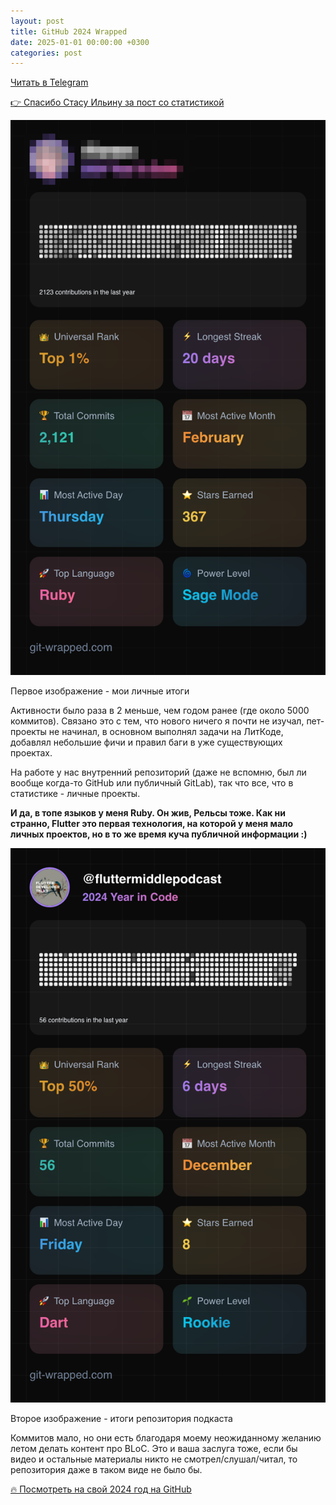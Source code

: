 ```yaml
---
layout: post
title: GitHub 2024 Wrapped
date: 2025-01-01 00:00:00 +0300
categories: post
---
```


[Читать в Telegram](https://t.me/fluttermiddlepodcast/367)

[👉 Спасибо Стасу Ильину за пост со статистикой](https://t.me/frezycode/514)

<img src="/assets/github/2024_wrapped_personal.png" width="720"/>

Первое изображение - мои личные итоги

Активности было раза в 2 меньше, чем годом ранее (где около 5000 коммитов). Связано это с тем, что нового ничего я почти не изучал, пет-проекты не начинал, в основном выполнял задачи на ЛитКоде, добавлял небольшие фичи и правил баги в уже существующих проектах.

На работе у нас внутренний репозиторий (даже не вспомню, был ли вообще когда-то GitHub или публичный GitLab), так что все, что в статистике - личные проекты.

**И да, в топе языков у меня Ruby. Он жив, Рельсы тоже. Как ни странно, Flutter это первая технология, на которой у меня мало личных проектов, но в то же время куча публичной информации :)**

<img src="/assets/github/2024_wrapped_podcast.png" width="720"/>

Второе изображение - итоги репозитория подкаста

Коммитов мало, но они есть благодаря моему неожиданному желанию летом делать контент про BLoC. Это и ваша заслуга тоже, если бы видео и остальные материалы никто не смотрел/слушал/читал, то репозитория даже в таком виде не было бы.

[🔥 Посмотреть на свой 2024 год на GitHub](https://git-wrapped.com/)
